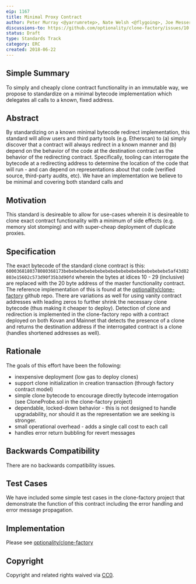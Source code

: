 ```yaml
---
eip: 1167
title: Minimal Proxy Contract
author: Peter Murray <@yarrumretep>, Nate Welsh <@flygoing>, Joe Messerman <@JAMesserman>
discussions-to: https://github.com/optionality/clone-factory/issues/10
status: Draft
type: Standards Track
category: ERC
created: 2018-06-22
---
```


<!--You can leave these HTML comments in your merged EIP and delete the visible duplicate text guides, they will not appear and may be helpful to refer to if you edit it again. This is the suggested template for new EIPs. Note that an EIP number will be assigned by an editor. When opening a pull request to submit your EIP, please use an abbreviated title in the filename, `eip-draft_title_abbrev.md`. The title should be 44 characters or less.-->

## Simple Summary
<!--"If you can't explain it simply, you don't understand it well enough." Provide a simplified and layman-accessible explanation of the EIP.-->
To simply and cheaply clone contract functionality in an immutable way, we propose to standardize on a minimal bytecode implementation which delegates all calls to a known, fixed address.  
## Abstract
<!--A short (~200 word) description of the technical issue being addressed.-->
By standardizing on a known minimal bytecode redirect implementation, this standard will allow users and third party tools (e.g. Etherscan) to (a) simply discover that a contract will always redirect in a known manner and (b) depend on the behavior of the code at the destination contract as the behavior of the redirecting contract.  Specifically, tooling can interrogate the bytecode at a redirecting address to determine the location of the code that will run - and can depend on representations about that code (verified source, third-party audits, etc).  We have an implementation we believe to be minimal and covering both standard calls and 


## Motivation
<!--The motivation is critical for EIPs that want to change the Ethereum protocol. It should clearly explain why the existing protocol specification is inadequate to address the problem that the EIP solves. EIP submissions without sufficient motivation may be rejected outright.-->
This standard is desireable to allow for use-cases wherein it is desireable to clone exact contract functionality with a minimum of side effects (e.g. memory slot stomping) and with super-cheap deployment of duplicate proxies.

## Specification
<!--The technical specification should describe the syntax and semantics of any new feature. The specification should be detailed enough to allow competing, interoperable implementations for any of the current Ethereum platforms (go-ethereum, parity, cpp-ethereum, ethereumj, ethereumjs, and [others](https://github.com/ethereum/wiki/wiki/Clients)).-->
The exact bytecode of the standard clone contract is this: `6000368180378080368173bebebebebebebebebebebebebebebebebebebebe5af43d82803e15602c573d90f35b3d90fd` wherein the bytes at idices 10 - 29 (inclusive) are replaced with the 20 byte address of the master functionality contract.  The reference implementation of this is found at the [optionality/clone-factory](https://github.com/optionality/clone-factory) github repo.  There are variations as well for using vanity contract addresses with leading zeros to further shrink the necessary clone bytecode (thus making it cheaper to deploy).  Detection of clone and redirection is implemented in the clone-factory repo with a contract deployed on both Kovan and Mainnet that detects the presence of a clone and returns the destination address if the interrogated contract is a clone (handles shortened addresses as well).

## Rationale
<!--The rationale fleshes out the specification by describing what motivated the design and why particular design decisions were made. It should describe alternate designs that were considered and related work, e.g. how the feature is supported in other languages. The rationale may also provide evidence of consensus within the community, and should discuss important objections or concerns raised during discussion.-->
The goals of this effort have been the following:
- inexpensive deployment (low gas to deploy clones)
- support clone initialization in creation transaction (through factory contract model)
- simple clone bytecode to encourage directly bytecode interrogation (see CloneProbe.sol in the clone-factory project)
- dependable, locked-down behavior - this is not designed to handle upgradability, nor should it as the representation we are seeking is stronger.
- small operational overhead - adds a single call cost to each call
- handles error return bubbling for revert messages

## Backwards Compatibility
<!--All EIPs that introduce backwards incompatibilities must include a section describing these incompatibilities and their severity. The EIP must explain how the author proposes to deal with these incompatibilities. EIP submissions without a sufficient backwards compatibility treatise may be rejected outright.-->
There are no backwards compatibility issues.

## Test Cases
<!--Test cases for an implementation are mandatory for EIPs that are affecting consensus changes. Other EIPs can choose to include links to test cases if applicable.-->
We have included some simple test cases in the clone-factory project that demonstrate the function of this contract including the error handling and error message propagation.

## Implementation
<!--The implementations must be completed before any EIP is given status "Final", but it need not be completed before the EIP is accepted. While there is merit to the approach of reaching consensus on the specification and rationale before writing code, the principle of "rough consensus and running code" is still useful when it comes to resolving many discussions of API details.-->
Please see [optionality/clone-factory](https://github.com/optionality/clone-factory)

## Copyright
Copyright and related rights waived via [CC0](https://creativecommons.org/publicdomain/zero/1.0/).
